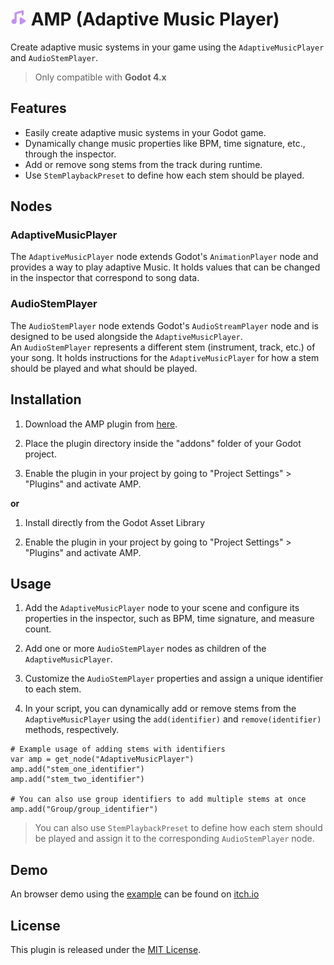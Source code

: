 

# <img src="https://raw.githubusercontent.com/DatLycan/AMP/main/icon.png" height="26" /> AMP (Adaptive Music Player)

Create adaptive music systems in your game using the `AdaptiveMusicPlayer` and `AudioStemPlayer`.
> Only compatible with **Godot 4.x**

## Features

- Easily create adaptive music systems in your Godot game.
- Dynamically change music properties like BPM, time signature, etc., through the inspector.
- Add or remove song stems from the track during runtime.
- Use `StemPlaybackPreset` to define how each stem should be played.

## Nodes

### AdaptiveMusicPlayer

The `AdaptiveMusicPlayer` node extends Godot's `AnimationPlayer` node and provides a way to play adaptive Music. 
It holds values that can be changed in the inspector that correspond to song data.

### AudioStemPlayer

The `AudioStemPlayer` node extends Godot's `AudioStreamPlayer` node and is designed to be used alongside the `AdaptiveMusicPlayer`.  
An `AudioStemPlayer` represents a different stem (instrument, track, etc.) of your song. 
It holds instructions for the `AdaptiveMusicPlayer` for how a stem should be played and what should be played.

## Installation

1. Download the AMP plugin from [here](https://github.com/DatLycan/AMP/releases).
 
2. Place the plugin directory inside the "addons" folder of your Godot project.
 
3. Enable the plugin in your project by going to "Project Settings" > "Plugins" and activate AMP.

 
**or**

1. Install directly from the Godot Asset Library
 
2. Enable the plugin in your project by going to "Project Settings" > "Plugins" and activate AMP.

## Usage

1. Add the `AdaptiveMusicPlayer` node to your scene and configure its properties in the inspector, such as BPM, time signature, and measure count.
 
2. Add one or more `AudioStemPlayer` nodes as children of the `AdaptiveMusicPlayer`. 
 
3. Customize the `AudioStemPlayer` properties and assign a unique identifier to each stem.
 
4. In your script, you can dynamically add or remove stems from the `AdaptiveMusicPlayer` using the `add(identifier)` and `remove(identifier)` methods, respectively.

 
```gdscript
# Example usage of adding stems with identifiers
var amp = get_node("AdaptiveMusicPlayer")
amp.add("stem_one_identifier")
amp.add("stem_two_identifier")

# You can also use group identifiers to add multiple stems at once
amp.add("Group/group_identifier")
```

> You can also use `StemPlaybackPreset` to define how each stem should be played and assign it to the corresponding `AudioStemPlayer` node.

## Demo

An browser demo using the [example](addons/AMP/example) can be found on [itch.io](https://datlycan.itch.io/amp-demo)

## License

This plugin is released under the [MIT License](LICENSE.txt).
